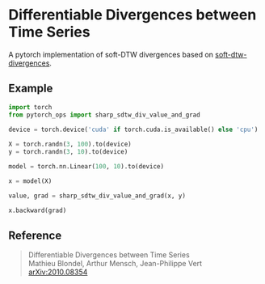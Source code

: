 Differentiable Divergences between Time Series
==============================================

A pytorch implementation of soft-DTW divergences based on [soft-dtw-divergences](https://github.com/google-research/soft-dtw-divergences).

Example
-------

```python
import torch
from pytorch_ops import sharp_sdtw_div_value_and_grad

device = torch.device('cuda' if torch.cuda.is_available() else 'cpu')
    
X = torch.randn(3, 100).to(device)
y = torch.randn(3, 10).to(device)

model = torch.nn.Linear(100, 10).to(device)

x = model(X)

value, grad = sharp_sdtw_div_value_and_grad(x, y)

x.backward(grad)
```

Reference
----------

> Differentiable Divergences between Time Series <br/>
> Mathieu Blondel, Arthur Mensch, Jean-Philippe Vert <br/>
> [arXiv:2010.08354](https://arxiv.org/abs/2010.08354)